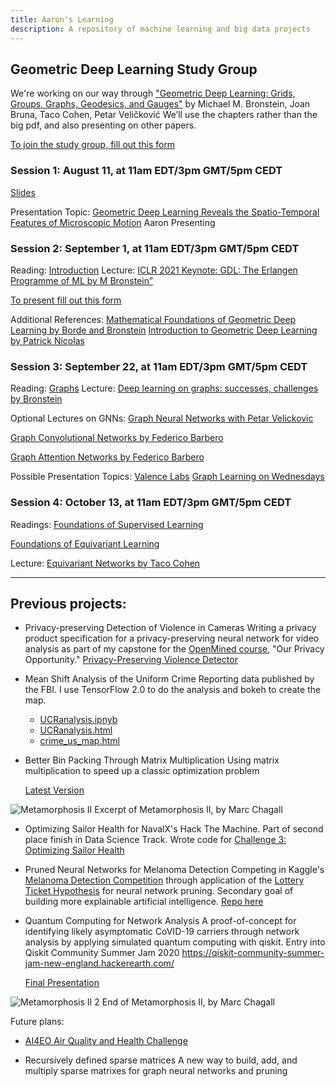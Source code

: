 ```yaml
---
title: Aaron's Learning
description: A repository of machine learning and big data projects
---
```


## Geometric Deep Learning Study Group
We're working on our way through ["Geometric Deep Learning: Grids, Groups, Graphs, Geodesics, and Gauges"](https://geometricdeeplearning.com/book/)
by Michael M. Bronstein, Joan Bruna, Taco Cohen, Petar Veličković
We’ll use the chapters rather than the big pdf, and also presenting on other papers.

[To join the study group, fill out this form](https://docs.google.com/forms/d/e/1FAIpQLSe6T7KujHbJBLQaDSMcnaCFrfvKjDLrtH8CSZVWVr6G4HedNg/viewform?usp=header)

### Session 1: August 11, at 11am EDT/3pm GMT/5pm CEDT

[Slides](https://github.com/ARMargolis/armargolis.github.io/blob/main/Geometric%20Deep%20Learning%2020250811.pdf)

Presentation Topic: [Geometric Deep Learning Reveals the Spatio-Temporal Features of Microscopic Motion](https://www.nature.com/articles/s42256-022-00595-0)
Aaron Presenting

### Session 2: September 1, at 11am EDT/3pm GMT/5pm CEDT
Reading: [Introduction](https://geometricdeeplearning.com/book/introduction.html) 
Lecture: [ICLR 2021 Keynote: GDL: The Erlangen Programme of ML by M Bronstein”](https://www.youtube.com/watch?v=w6Pw4MOzMuo) 

[To present fill out this form](https://docs.google.com/forms/d/e/1FAIpQLSfjuvRWuHfQ9M11uz9PUnq_3j_trOAcTyDG2a5yPoMvMWgfLQ/viewform?usp=header)

Additional References:
[Mathematical Foundations of Geometric Deep Learning by Borde and Bronstein](https://www.arxiv.org/abs/2508.02723)
[Introduction to Geometric Deep Learning by Patrick Nicolas](https://patricknicolas.substack.com/p/introduction-to-geometric-deep-learning)

### Session 3: September 22, at 11am EDT/3pm GMT/5pm CEDT
Reading: [Graphs](​​https://geometricdeeplearning.com/book/graphs.html)
Lecture: [Deep learning on graphs: successes, challenges by Bronstein](https://www.youtube.com/watch?v=PLGcx65MhCc)

Optional Lectures on GNNs: [Graph Neural Networks with Petar Velickovic](https://www.youtube.com/watch?v=fpb3j33RfTc)

[Graph Convolutional Networks by Federico Barbero](https://www.youtube.com/watch?v=CwHNUX2GWvE)

[Graph Attention Networks by Federico Barbero](https://www.youtube.com/watch?v=iAEDA8aDCZg)

Possible Presentation Topics:
[Valence Labs](https://portal.valencelabs.com)
[Graph Learning on Wednesdays](https://sites.google.com/view/graph-learning-on-weds)

### Session 4: October 13, at 11am EDT/3pm GMT/5pm CEDT

Readings: [Foundations of Supervised Learning](https://geometricdeeplearning.com/book/foundations.html)

[Foundations of Equivariant Learning](https://geometricdeeplearning.com/book/algebraicpriors.html)

Lecture: [Equivariant Networks by Taco Cohen](https://slideslive.com/38943570/equivariant-networks)

***

## Previous projects:

- Privacy-preserving Detection of Violence in Cameras
Writing a privacy product specification for a privacy-preserving neural network for video analysis as part of my capstone for the [OpenMined course](https://courses.openmined.org/courses), "Our Privacy Opportunity." 
  [Privacy-Preserving Violence Detector](https://github.com/ARMargolis/priv_violence_detector/blob/main/README.md)
    
- Mean Shift Analysis of the Uniform Crime Reporting data published by the FBI.
I use TensorFlow 2.0 to do the analysis and bokeh to create the map.
  - [UCRanalysis.ipnyb](/crime_analysis/UCRanalysis.ipnyb)
  - [UCRanalysis.html](/crime_analysis/UCRanalysis.html)
  - [crime_us_map.html](/crime_analysis/crime_us_map.html)
  
- Better Bin Packing Through Matrix Multiplication
Using matrix multiplication to speed up a classic optimization problem

  [Latest Version](https://github.com/ARMargolis/matrix_bin_packing)

![Metamorphosis II](Metamorphosis_IIexcerpt1.png)
Excerpt of Metamorphosis II, by Marc Chagall

- Optimizing Sailor Health for NavalX's Hack The Machine.
Part of second place finish in Data Science Track. Wrote code for [Challenge 3: Optimizing Sailor Health](https://github.com/ARMargolis/Track2_Challenges_Data/tree/main/Challenge3)


- Pruned Neural Networks for Melanoma Detection
Competing in Kaggle's [Melanoma Detection Competition](https://www.kaggle.com/c/siim-isic-melanoma-classification/data) through application of the [Lottery Ticket Hypothesis](https://arxiv.org/pdf/1803.03635.pdf) for neural network pruning.
Secondary goal of building more explainable artificial intelligence. [Repo here](https://github.com/ARMargolis/melanoma-pytorch)

- Quantum Computing for Network Analysis
A proof-of-concept for identifying likely asymptomatic CoVID-19 carriers through network analysis by applying simulated quantum computing with qiskit. Entry into Qiskit Community Summer Jam 2020 https://qiskit-community-summer-jam-new-england.hackerearth.com/

    [Final Presentation](https://github.com/ARMargolis/contact_tracer/blob/master/presentation/quantumhack.pptx)

![Metamorphosis II 2](MetamorphosisII_excerpt2.png)
End  of Metamorphosis II, by Marc Chagall

Future plans:

- [AI4EO Air Quality and Health Challenge](https://platform.ai4eo.eu/challenge/air-quality-and-health)
  
- Recursively defined sparse matrices
A new way to build, add, and multiply sparse matrixes for graph neural networks and pruning
